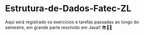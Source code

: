# Estrutura-de-Dados-Fatec-ZL
Aqui será registrado os exercícios e tarefas passadas ao longo do semestre, em grande parte resolvido em Java!! 📚👨‍💻 

